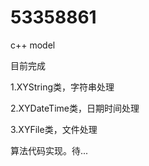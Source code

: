 53358861
========

c++ model

目前完成 

1.XYString类，字符串处理

2.XYDateTime类，日期时间处理

3.XYFile类，文件处理








算法代码实现。待...

